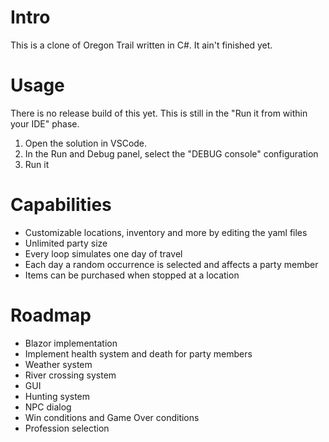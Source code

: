 # Intro
This is a clone of Oregon Trail written in C#. It ain't finished yet.

# Usage
There is no release build of this yet. This is still in the "Run it from within your IDE" phase.

1. Open the solution in VSCode.
2. In the Run and Debug panel, select the "DEBUG console" configuration
3. Run it

# Capabilities
* Customizable locations, inventory and more by editing the yaml files
* Unlimited party size
* Every loop simulates one day of travel
* Each day a random occurrence is selected and affects a party member
* Items can be purchased when stopped at a location

# Roadmap
* Blazor implementation
* Implement health system and death for party members
* Weather system
* River crossing system
* GUI
* Hunting system
* NPC dialog
* Win conditions and Game Over conditions
* Profession selection
